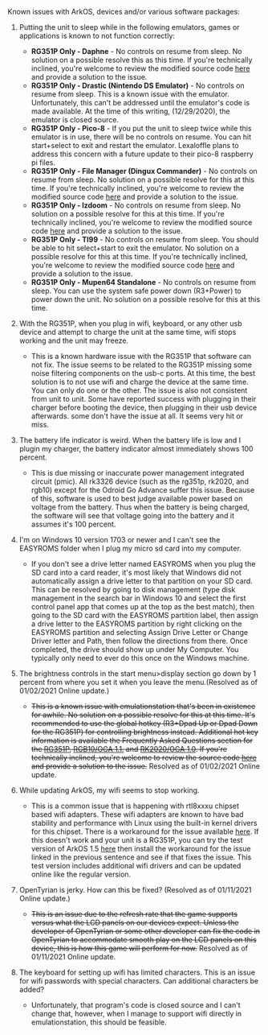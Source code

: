 Known issues with ArkOS, devices and/or various software packages:

1. Putting the unit to sleep while in the following emulators, games or applications is known to not function correctly:
    - **RG351P Only - Daphne** - No controls on resume from sleep.  No solution on a possible resolve this as this time.  If you're technically inclined, you're welcome to review the modified source code [here](https://github.com/christianhaitian/hypseus) and provide a solution to the issue.
    - **RG351P Only - Drastic (Nintendo DS Emulator)** - No controls on resume from sleep.  This is a known issue with the emulator.  Unfortunately, this can't be addressed until the emulator's code is made available.  At the time of this writing, (12/29/2020), the emulator is closed source.
    - **RG351P Only - Pico-8** -  If you put the unit to sleep twice while this emulator is in use, there will be no controls on resume.  You can hit start+select to exit and restart the emulator.  Lexaloffle plans to address this concern with a future update to their pico-8 raspberry pi files.
    - **RG351P Only - File Manager (Dingux Commander)** - No controls on resume from sleep.  No solution on a possible resolve for this at this time.  If you're technically inclined, you're welcome to review the modified source code [here](https://github.com/christianhaitian/rs97-commander-sdl2) and provide a solution to the issue.
    - **RG351P Only - lzdoom** - No controls on resume from sleep.  No solution on a possible resolve for this at this time.  If you're technically inclined, you're welcome to review the modified source code [here](https://github.com/christianhaitian/lzdoom) and provide a solution to the issue.
    - **RG351P Only - TI99** - No controls on resume from sleep.  You should be able to hit select+start to exit the emulator.  No solution on a possible resolve for this at this time.  If you're technically inclined, you're welcome to review the modified source code [here](https://github.com/christianhaitian/ti99sim) and provide a solution to the issue.
    - **RG351P Only - Mupen64 Standalone** - No controls on resume from sleep.  You can use the system safe power down (R3+Power) to power down the unit.  No solution on a possible resolve for this at this time.

2. With the RG351P, when you plug in wifi, keyboard, or any other usb device and attempt to charge the unit at the same time, wifi stops working and the unit may freeze.
    - This is a known hardware issue with the RG351P that software can not fix.  The issue seems to be related to the RG351P missing some noise filtering components on the usb-c ports.  At this time, the best solution is to not use wifi and charge the device at the same time.  You can only do one or the other.  The issue is also not consistent from unit to unit.  Some have reported success with plugging in their charger before booting the device, then plugging in their usb device afterwards.  some don't have the issue at all.  It seems very hit or miss.

3. The battery life indicator is weird.  When the battery life is low and I plugin my charger, the battery indicator almost immediately shows 100 percent.  
   - This is due missing or inaccurate power management integrated circuit (pmic).  All rk3326 device (such as the rg351p, rk2020, and rgb10) except for the Odroid Go Advance suffer this issue.  Because of this, software is used to best judge available power based on voltage from the battery.  Thus when the battery is being charged, the software will see that voltage going into the battery and it assumes it's 100 percent.

4. I'm on Windows 10 version 1703 or newer and I can't see the EASYROMS folder when I plug my micro sd card into my computer.
   - If you don't see a drive letter named EASYROMS when you plug the SD card into a card reader, it's most likely that Windows did not automatically assign a drive letter to that partition on your SD card. This can be resolved by going to disk management (type disk management in the search bar in Windows 10 and select the first control panel app that comes up at the top as the best match), then going to the SD card with the EASYROMS partition label, then assign a drive letter to the EASYROMS partition by right clicking on the EASYROMS partition and selecting Assign Drive Letter or Change Driver letter and Path, then follow the directions from there. Once completed, the drive should show up under My Computer. You typically only need to ever do this once on the Windows machine.

5. The brightness controls in the start menu>display section go down by 1 percent from where you set it when you leave the menu.(Resolved as of 01/02/2021 Online update.)
   - ~~This is a known issue with emulationstation that's been in existence for awhile.  No solution on a possible resolve for this at this time.  It's recommended to use the global hotkey (R3+Dpad Up or Dpad Down for the RG351P) for controlling brightness instead.  Additional hot key information is available the Frequently Asked Questions section for the [RG351P](https://github.com/christianhaitian/arkos/wiki/Frequently-Asked-Questions---RG351P#q-what-are-the-global-event-keys-and-emulator-event-keys-in-ArkOS), [RGB10/OGA 1.1](https://github.com/christianhaitian/arkos/wiki/Frequently-Asked-Questions---RGB10#q-what-are-the-global-event-keys-and-emulator-event-keys-in-ArkOS), and [RK2020/OGA 1.0](https://github.com/christianhaitian/arkos/wiki/Frequently-Asked-Questions---RK2020#q-what-are-the-global-event-keys-and-emulator-event-keys-in-ArkOS).  If you're technically inclined, you're welcome to review the source code [here](https://github.com/christianhaitian/EmulationStation-fcamod) and provide a solution to the issue.~~ Resolved as of 01/02/2021 Online update.

6. While updating ArkOS, my wifi seems to stop working.
   - This is a common issue that is happening with rtl8xxxu chipset based wifi adapters.  These wifi adapters are known to have bad stability and performance with Linux using the built-in kernel drivers for this chipset.  There is a workaround for the issue available [here](https://github.com/christianhaitian/arkos/issues/124#issuecomment-751475195).  If this doesn't work and your unit is a RG351P, you can try the test version of ArkOS 1.5 [here](https://mega.nz/file/PcoBlAST#cN9oVCplJRu0nzqwtowP1-aJkJpEBnYRhKFBhni28M4) then install the workaround for the issue linked in the previous sentence and see if that fixes the issue.  This test version includes additional wifi drivers and can be updated online like the regular version.

7. OpenTyrian is jerky.  How can this be fixed? (Resolved as of 01/11/2021 Online update.)
   - ~~This is an issue due to the refresh rate that the game supports versus what the LCD panels on our devices expect.  Unless the developer of OpenTyrian or some other developer can fix the code in OpenTyrian to accommodate smooth play on the LCD panels on this device, this is how this game will perform for now.~~ Resolved as of 01/11/2021 Online update.

8. The keyboard for setting up wifi has limited characters.  This is an issue for wifi passwords with special characters.  Can additional characters be added?
   - Unfortunately, that program's code is closed source and I can't change that, however, when I manage to support wifi directly in emulationstation, this should be feasible.